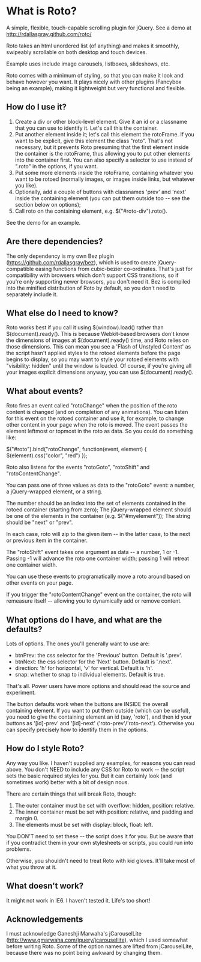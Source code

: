 What is Roto?
=============
A simple, flexible, touch-capable scrolling plugin for jQuery.
See a demo at http://rdallasgray.github.com/roto/

Roto takes an html unordered list (of anything) and makes it smoothly, swipeably scrollable on both desktop and touch devices.

Example uses include image carousels, listboxes, slideshows, etc.

Roto comes with a minimum of styling, so that you can make it look and behave however you want. It plays nicely with other plugins (Fancybox being an example), making it lightweight but very functional and flexible.


How do I use it?
----------------
1. Create a div or other block-level element. Give it an id or a classname that you can use to identify it. Let's call this the container.
2. Put another element inside it; let's call this element the rotoFrame. If you want to be explicit, give this element the class "roto". That's not necessary, but it prevents Roto presuming that the first element inside the container is the rotoFrame, thus allowing you to put other elements into the container first. You can also specify a selector to use instead of ".roto" in the options, if you want.
3. Put some more elements inside the rotoFrame, containing whatever you want to be rotoed (normally images, or images inside links, but whatever you like).
4. Optionally, add a couple of buttons with classnames 'prev' and 'next' inside the containing element (you can put them outside too -- see the section below on options);
5. Call roto on the containing element, e.g. $("#roto-div").roto().

See the demo for an example.


Are there dependencies?
-----------------------
The only dependency is my own Bez plugin (https://github.com/rdallasgray/bez), which is used to create jQuery-compatible easing functions from cubic-bezier co-ordinates. That's just for compatibility with browsers which don't support CSS transitions, so if you're only supporting newer browsers, you don't need it. Bez is compiled into the minified distribution of Roto by default, so you don't need to separately include it.


What else do I need to know?
----------------------------
Roto works best if you call it using $(window).load() rather than $(document).ready(). This is because Webkit-based browsers don't know the dimensions of images at $(document).ready() time, and Roto relies on those dimensions. This can mean you see a 'Flash of Unstyled Content' as the script hasn't applied styles to the rotoed elements before the page begins to display, so you may want to style your rotoed elements with "visibility: hidden" until the window is loaded. Of course, if you're giving all your images explicit dimensions anyway, you can use $(document).ready().


What about events?
------------------
Roto fires an event called "rotoChange" when the position of the roto content is changed (and on completion of any animations). You can listen for this event on the rotoed container and use it, for example, to change other content in your page when the roto is moved. The event passes the element leftmost or topmost in the roto as data. So you could do something like:

$("#roto").bind("rotoChange", function(event, element) { $(element).css("color", "red") });

Roto also listens for the events "rotoGoto", "rotoShift" and "rotoContentChange".

You can pass one of three values as data to the "rotoGoto" event: a number, a jQuery-wrapped element, or a string. 

The number should be an index into the set of elements contained in the rotoed container (starting from zero);
The jQuery-wrapped element should be one of the elements in the container (e.g. $("#myelement"));
The string should be "next" or "prev".

In each case, roto will zip to the given item -- in the latter case, to the next or previous item in the container.

The "rotoShift" event takes one argument as data -- a number, 1 or -1. Passing -1 will advance the roto one container width; passing 1 will retreat one container width.

You can use these events to programatically move a roto around based on other events on your page.

If you trigger the "rotoContentChange" event on the container, the roto will remeasure itself -- allowing you to dynamically add or remove content.


What options do I have, and what are the defaults?
--------------------------------------------------
Lots of options. The ones you'll generally want to use are:

- btnPrev: the css selector for the 'Previous' button. Default is '.prev'.
- btnNext: the css selector for the 'Next' button. Default is '.next'.
- direction: 'h' for horizontal, 'v' for vertical. Default is 'h'.
- snap: whether to snap to individual elements. Default is true.

That's all. Power users have more options and should read the source and experiment.

The button defaults work when the buttons are INSIDE the overall containing element. If you want to put them outside (which can be useful), you need to give the containing element an id (say, 'roto'), and then id your buttons as '[id]-prev' and '[id]-next' ('roto-prev'/'roto-next'). Otherwise you can specify precisely how to identify them in the options.


How do I style Roto?
--------------------
Any way you like. I haven't supplied any examples, for reasons you can read above. You don't NEED to include any CSS for Roto to work -- the script sets the basic required styles for you. But it can certainly look (and sometimes work) better with a bit of design nous.

There are certain things that will break Roto, though:

1. The outer container must be set with overflow: hidden, position: relative.
2. The inner container must be set with position: relative, and padding and margin 0.
3. The elements must be set with display: block, float: left.

You DON'T need to set these -- the script does it for you. But be aware that if you contradict them in your own stylesheets or scripts, you could run into problems.

Otherwise, you shouldn't need to treat Roto with kid gloves. It'll take most of what you throw at it.


What doesn't work?
------------------
It might not work in IE6. I haven't tested it. Life's too short!


Acknowledgements
----------------
I must acknowledge Ganeshji Marwaha's jCarouselLite (http://www.gmarwaha.com/jquery/jcarousellite), which I used somewhat before writing Roto. Some of the option names are lifted from jCarouselLite, because there was no point being awkward by changing them.
